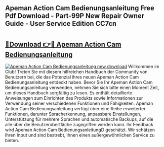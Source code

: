 ## Apeman Action Cam Bedienungsanleitung Free Pdf Download - Part-99P New Repair Owner Guide - User Service Edition CC7cn

# <h2><a href="http://df00f56.blite.top/?on=Apeman+Action+Cam+Bedienungsanleitung">🔗Download 👉🔴 Apeman Action Cam Bedienungsanleitung</a></h2>

[![Apeman Action Cam Bedienungsanleitung new download](https://i.imgur.com/lujVjoI.png)](http://df00f56.blite.top/?on=Apeman+Action+Cam+Bedienungsanleitung)
Willkommen im Club! Treten Sie mit diesem hilfreichen Handbuch der Community von Benutzern bei, die das Potenzial ihres neuen Apeman Action Cam Bedienungsanleitung entdeckt haben. Bevor Sie Ihr Apeman Action Cam Bedienungsanleitung verwenden, nehmen Sie sich bitte einen Moment Zeit, um dieses Handbuch sorgfältig zu lesen. Es enthält detaillierte Anweisungen zum Einrichten des Produkts sowie Informationen zur Verwendung seiner verschiedenen Funktionen und Fähigkeiten. Apeman Action Cam Bedienungsanleitung verfügt über eine Reihe erweiterter Funktionen, darunter Spracherkennung, anpassbare Einstellungen, Unterstützung für mehrere Sprachen und automatische Backups, auf die alle über die Benutzeroberfläche zugegriffen werden kann. Ihr Feedback wird Apeman Action Cam BedienungsanleitungD geschätzt. Wir schätzen Ihren Input und sind bestrebt, Ihnen einen außergewöhnlichen Service zu bieten.
